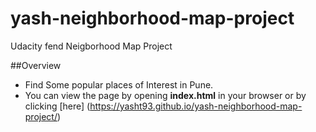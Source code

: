 # yash-neighborhood-map-project
Udacity fend Neigborhood Map Project

##Overview
- Find Some popular places of Interest in Pune.
- You can view the page by opening **index.html** in your browser or by clicking [here] (https://yasht93.github.io/yash-neighborhood-map-project/) 
